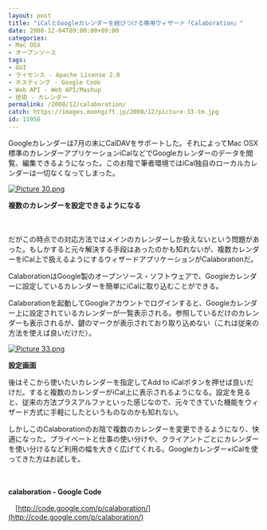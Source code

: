 ```yaml
---
layout: post
title: "iCalとGoogleカレンダーを結びつける専用ウィザード「Calaboration」"
date: 2008-12-04T09:00:00+09:00
categories:
- Mac OSX
- オープンソース
tags: 
- GUI
- ライセンス - Apache License 2.0
- ホスティング - Google Code
- Web API - Web API/Mashup
- 技術 - カレンダー
permalink: /2008/12/calaboration/
catch: https://images.moongift.jp/2008/12/picture-33-tm.jpg
id: 11956
---
```

Googleカレンダーは7月の末にCalDAVをサポートした。それによってMac OSX標準のカレンダーアプリケーションiCalなどでGoogleカレンダーのデータを閲覧、編集できるようになった。このお陰で筆者環境ではiCal独自のローカルカレンダーは一切なくなってしまった。

  

[![Picture 30.png](https://images.moongift.jp/2008/12/picture-30-tm.jpg)](https://images.moongift.jp/2008/12/picture-30.png)  
  
**複数のカレンダーを設定できるようになる**

  

　

  

だがこの時点での対応方法ではメインのカレンダーしか扱えないという問題があった。もしかすると元々解決する手段はあったのかも知れないが、複数カレンダーをiCal上で扱えるようにするウィザードアプリケーションがCalaborationだ。

  

CalaborationはGoogle製のオープンソース・ソフトウェアで、Googleカレンダーに設定しているカレンダーを簡単にiCalに取り込むことができる。

  
  
<!--more-->  

Calaborationを起動してGoogleアカウントでログインすると、Googleカレンダー上に設定されているカレンダーが一覧表示される。参照しているだけのカレンダーも表示されるが、鍵のマークが表示されており取り込めない（これは従来の方法を使えば良いだけだ）。

  

[![Picture 33.png](https://images.moongift.jp/2008/12/picture-33-tm.jpg)](https://images.moongift.jp/2008/12/picture-33.png)  
  
**設定画面**

  

後はそこから使いたいカレンダーを指定してAdd to iCalボタンを押せば良いだけだ。すると複数のカレンダーがiCal上に表示されるようになる。設定を見ると、従来の方法プラスアルファといった感じなので、元々できていた機能をウィザード方式に手軽にしたというものなのかも知れない。

  

しかしこのCalaborationのお陰で複数のカレンダーを変更できるようになり、快適になった。プライベートと仕事の使い分けや、クライアントごとにカレンダーを使い分けるなど利用の幅を大きく広げてくれる。Googleカレンダー×iCalを使ってきた方はお試しを。

  

　

  

**calaboration - Google Code**  
  
　[http://code.google.com/p/calaboration/](http://code.google.com/p/calaboration/)

  
